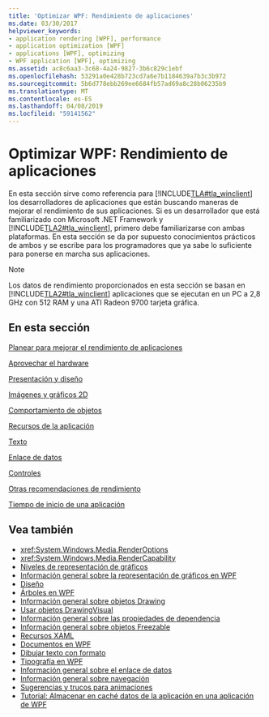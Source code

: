 ```yaml
---
title: 'Optimizar WPF: Rendimiento de aplicaciones'
ms.date: 03/30/2017
helpviewer_keywords:
- application rendering [WPF], performance
- application optimization [WPF]
- applications [WPF], optimizing
- WPF application [WPF], optimizing
ms.assetid: ac8c6aa3-3c68-4a24-9827-3b6c829c1ebf
ms.openlocfilehash: 53291a0e428b723cd7a6e7b1184639a7b3c3b972
ms.sourcegitcommit: 5b6d778ebb269ee6684fb57ad69a8c28b06235b9
ms.translationtype: MT
ms.contentlocale: es-ES
ms.lasthandoff: 04/08/2019
ms.locfileid: "59141562"
---
```

# <a name="optimizing-wpf-application-performance"></a>Optimizar WPF: Rendimiento de aplicaciones
En esta sección sirve como referencia para [!INCLUDE[TLA#tla_winclient](../../../../includes/tlasharptla-winclient-md.md)] los desarrolladores de aplicaciones que están buscando maneras de mejorar el rendimiento de sus aplicaciones. Si es un desarrollador que está familiarizado con Microsoft .NET Framework y [!INCLUDE[TLA2#tla_winclient](../../../../includes/tla2sharptla-winclient-md.md)], primero debe familiarizarse con ambas plataformas. En esta sección se da por supuesto conocimientos prácticos de ambos y se escribe para los programadores que ya sabe lo suficiente para ponerse en marcha sus aplicaciones.  
  
> [!NOTE]
>  Los datos de rendimiento proporcionados en esta sección se basan en [!INCLUDE[TLA2#tla_winclient](../../../../includes/tla2sharptla-winclient-md.md)] aplicaciones que se ejecutan en un PC a 2,8 GHz con 512 RAM y una ATI Radeon 9700 tarjeta gráfica.  
  
## <a name="in-this-section"></a>En esta sección  
 [Planear para mejorar el rendimiento de aplicaciones](planning-for-application-performance.md)  
  
 [Aprovechar el hardware](optimizing-performance-taking-advantage-of-hardware.md)  
  
 [Presentación y diseño](optimizing-performance-layout-and-design.md)  
  
 [Imágenes y gráficos 2D](optimizing-performance-2d-graphics-and-imaging.md)  
  
 [Comportamiento de objetos](optimizing-performance-object-behavior.md)  
  
 [Recursos de la aplicación](optimizing-performance-application-resources.md)  
  
 [Texto](optimizing-performance-text.md)  
  
 [Enlace de datos](optimizing-performance-data-binding.md)  
  
 [Controles](optimizing-performance-controls.md)  
  
 [Otras recomendaciones de rendimiento](optimizing-performance-other-recommendations.md)  
  
 [Tiempo de inicio de una aplicación](application-startup-time.md)  
  
## <a name="see-also"></a>Vea también

- <xref:System.Windows.Media.RenderOptions>
- <xref:System.Windows.Media.RenderCapability>
- [Niveles de representación de gráficos](graphics-rendering-tiers.md)
- [Información general sobre la representación de gráficos en WPF](../graphics-multimedia/wpf-graphics-rendering-overview.md)
- [Diseño](layout.md)
- [Árboles en WPF](trees-in-wpf.md)
- [Información general sobre objetos Drawing](../graphics-multimedia/drawing-objects-overview.md)
- [Usar objetos DrawingVisual](../graphics-multimedia/using-drawingvisual-objects.md)
- [Información general sobre las propiedades de dependencia](dependency-properties-overview.md)
- [Información general sobre objetos Freezable](freezable-objects-overview.md)
- [Recursos XAML](xaml-resources.md)
- [Documentos en WPF](documents-in-wpf.md)
- [Dibujar texto con formato](drawing-formatted-text.md)
- [Tipografía en WPF](typography-in-wpf.md)
- [Información general sobre el enlace de datos](../data/data-binding-overview.md)
- [Información general sobre navegación](../app-development/navigation-overview.md)
- [Sugerencias y trucos para animaciones](../graphics-multimedia/animation-tips-and-tricks.md)
- [Tutorial: Almacenar en caché datos de la aplicación en una aplicación de WPF](walkthrough-caching-application-data-in-a-wpf-application.md)
